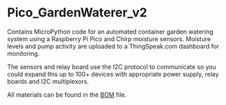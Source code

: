 # Pico_GardenWaterer_v2
Contains MicroPython code for an automated container garden watering system using a Raspberry Pi Pico and Chirp moisture sensors.  Moisture levels and pump activity are uploaded to a ThingSpeak.com dashboard for monitoring.

The sensors and relay board use the I2C protocol to communicate so you could expand this up to 100+ devices with appropriate power supply, relay boards and I2C multiplexors.

All materials can be found in the [BOM](https://github.com/TazwellJ/Pico_GardenWaterer_v2/blob/main/BOM.txt) file.
